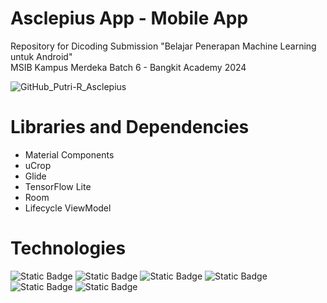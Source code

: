 # Asclepius App - Mobile App
Repository for Dicoding Submission "Belajar Penerapan Machine Learning untuk Android"  
MSIB Kampus Merdeka Batch 6 - Bangkit Academy 2024

![GitHub_Putri-R_Asclepius](https://github.com/Putri-R/AsclepiusApp/assets/125380130/6993dfe4-5b71-4c80-b157-b70b3781f01a)

# Libraries and Dependencies
- Material Components
- uCrop
- Glide
- TensorFlow Lite
- Room
- Lifecycle ViewModel

# Technologies
![Static Badge](https://img.shields.io/badge/kotlin-EEF7FF?style=for-the-badge&logo=kotlin) ![Static Badge](https://img.shields.io/badge/gradle-640D6B?style=for-the-badge&logo=gradle) ![Static Badge](https://img.shields.io/badge/android%20studio-F7C566?style=for-the-badge&logo=android%20studio) ![Static Badge](https://img.shields.io/badge/Material%20design-795458?style=for-the-badge&logo=Material%20design&logoColor=ffffff) ![Static Badge](https://img.shields.io/badge/Glide-FA7070?style=for-the-badge&logo=Glide&logoColor=ffffff) ![Static Badge](https://img.shields.io/badge/tensorflow%20lite-EF4040?style=for-the-badge&logo=tensorflow&logoColor=ffffff) 
